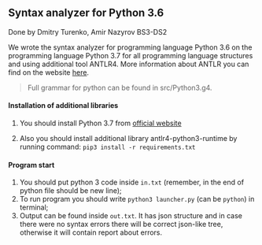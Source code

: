 ## Syntax analyzer for Python 3.6
Done by Dmitry Turenko, Amir Nazyrov BS3-DS2

We wrote the syntax analyzer for programming language Python 3.6 on the programming language Python 3.7 for all programming language structures and using additional tool ANTLR4. More information about ANTLR you can find on the website [here](http://www.antlr.org/). <br>
> Full grammar for python can be found in src/Python3.g4.


#### Installation of additional libraries
        
1. You should install Python 3.7 from [official website](https://www.python.org/downloads/)

2. Also you should install additional library antlr4-python3-runtime by running command: 
`pip3 install -r requirements.txt`

#### Program start

1. You should put python 3 code inside `in.txt` (remember, in the end of python file should be new line);
2. To run program you should write `python3 launcher.py` (can be `python`) in terminal;
3. Output can be found inside `out.txt`. It has json structure and in case there were no syntax errors there will be correct json-like tree, otherwise it will contain report about errors.